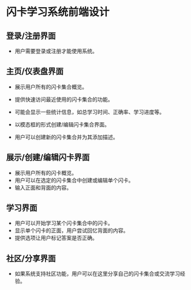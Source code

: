 # 闪卡学习系统前端设计
## 登录/注册界面
- 用户需要登录或注册才能使用系统。
## 主页/仪表盘界面
- 展示用户所有的闪卡集合概览。
- 提供快速访问最近使用的闪卡集合的功能。
- 可能会显示一些统计信息，如总学习时间、正确率、学习进度等。


- 以模态框的形式创建/编辑闪卡集合界面。
- 用户可以创建新的闪卡集合并为其添加描述。
## 展示/创建/编辑闪卡界面

- 展示用户所有的闪卡概览。
- 用户可以在选定的闪卡集合中创建或编辑单个闪卡。
- 输入正面和背面的内容。
## 学习界面

   - 用户可以开始学习某个闪卡集合中的闪卡。
   - 显示单个闪卡的正面，用户尝试回忆背面的内容。
   - 提供选项让用户标记答案是否正确。
## 社区/分享界面

   - 如果系统支持社区功能，用户可以在这里分享自己的闪卡集合或交流学习经验。